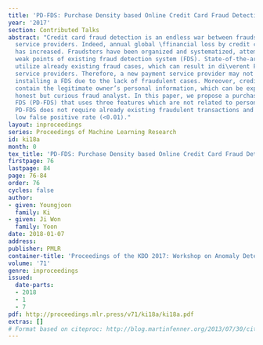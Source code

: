 ```yaml
---
title: 'PD-FDS: Purchase Density based Online Credit Card Fraud Detection System'
year: '2017'
section: Contributed Talks
abstract: "Credit card fraud detection is an endless war between fraudsters and payment
  service providers. Indeed, annual global \ffinancial loss by credit card frauds
  has increased. Fraudsters have been organized and systematized, attempting to \fnd
  weak points of existing fraud detection system (FDS). State-of-the-art FDS approaches
  utilize already existing fraud cases, which can result in di\verent FDS by payment
  service providers. Therefore, a new payment service provider may not have room for
  installing a FDS due to the lack of fraudulent cases. Moreover, credit card transactions
  contain the legitimate owner’s personal information, which can be exposed to an
  honest but curious fraud analyst. In this paper, we propose a purchase density based
  FDS (PD-FDS) that uses three features which are not related to personal information.
  PD-FDS does not require already existing fraudulent transactions and also shows
  low false positive rate (<0.01)."
layout: inproceedings
series: Proceedings of Machine Learning Research
id: ki18a
month: 0
tex_title: 'PD-FDS: Purchase Density based Online Credit Card Fraud Detection System'
firstpage: 76
lastpage: 84
page: 76-84
order: 76
cycles: false
author:
- given: Youngjoon
  family: Ki
- given: Ji Won
  family: Yoon
date: 2018-01-07
address: 
publisher: PMLR
container-title: 'Proceedings of the KDD 2017: Workshop on Anomaly Detection in Finance'
volume: '71'
genre: inproceedings
issued:
  date-parts:
  - 2018
  - 1
  - 7
pdf: http://proceedings.mlr.press/v71/ki18a/ki18a.pdf
extras: []
# Format based on citeproc: http://blog.martinfenner.org/2013/07/30/citeproc-yaml-for-bibliographies/
---
```

